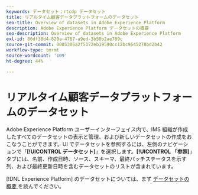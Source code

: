 ```yaml
---
keywords: データセット；rtcdp データセット
title: リアルタイム顧客データプラットフォームのデータセット
seo-title: Overview of datasets in Adobe Experience Platform
description: Adobe Experience Platform データセットの概要
seo-description: Overview of datasets in Adobe Experience Platform
exl-id: 86df38d4-820a-4767-a9ed-3b50b2ae709c
source-git-commit: 0085306a2f5172eb19590cc12bc9645278bd2b42
workflow-type: tm+mt
source-wordcount: '109'
ht-degree: 44%

---
```


# リアルタイム顧客データプラットフォームのデータセット

Adobe Experience Platform ユーザーインターフェイス内で、IMS 組織が作成したすべてのデータセットの表示と管理、および新しいデータセットの作成をおこなうことができます。UI でデータセットを参照するには、左側のナビゲーションで「**[!UICONTROL データセット]**」を選択します。**[!UICONTROL 「参照]**」タブには、名前、作成日時、ソース、スキーマ、最終バッチステータスを示す列、および最終更新日時を含むデータセットのリストが含まれています。

[!DNL Experience Platform] のデータセットについては、まず [ データセットの概要 ](../../catalog/datasets/overview.md) を読んでください。
